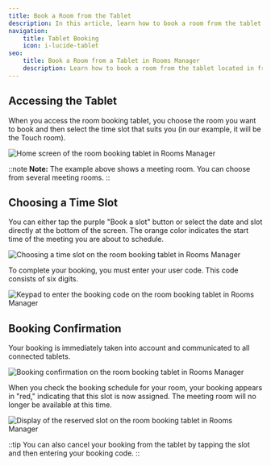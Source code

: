 ```yaml
---
title: Book a Room from the Tablet
description: In this article, learn how to book a room from the tablet located in front of the room in Rooms Manager.
navigation:
    title: Tablet Booking
    icon: i-lucide-tablet
seo:
    title: Book a Room from a Tablet in Rooms Manager
    description: Learn how to book a room from the tablet located in front of the room in Rooms Manager.
---
```


## Accessing the Tablet

When you access the room booking tablet, you choose the room you want to book and then select the time slot that suits you (in our example, it will be the Touch room).

![Home screen of the room booking tablet in Rooms Manager](/7-applications/2-rooms-manager/fr-apps-rm-tablet-home.webp)

::note
**Note:** The example above shows a meeting room. You can choose from several meeting rooms.
::

## Choosing a Time Slot

You can either tap the purple "Book a slot" button or select the date and slot directly at the bottom of the screen. The orange color indicates the start time of the meeting you are about to schedule.

![Choosing a time slot on the room booking tablet in Rooms Manager](/7-applications/2-rooms-manager/fr-apps-rm-tablet-creneau.webp)


To complete your booking, you must enter your user code. This code consists of six digits.

![Keypad to enter the booking code on the room booking tablet in Rooms Manager](/7-applications/2-rooms-manager/fr-apps-rm-tablet-code.webp)


## Booking Confirmation

Your booking is immediately taken into account and communicated to all connected tablets.

![Booking confirmation on the room booking tablet in Rooms Manager](/7-applications/2-rooms-manager/fr-apps-rm-tablet-confirm.webp)

When you check the booking schedule for your room, your booking appears in "red," indicating that this slot is now assigned. The meeting room will no longer be available at this time.

![Display of the reserved slot on the room booking tablet in Rooms Manager](/7-applications/2-rooms-manager/fr-apps-rm-tablet-fin.webp)


::tip
You can also cancel your booking from the tablet by tapping the slot and then entering your booking code.
::
